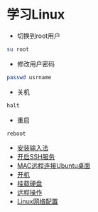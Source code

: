 # 学习Linux

* 切换到root用户
```bash
su root
```

* 修改用户密码
```bash
passwd usrname
```

* 关机
```bash
halt
```

* 重启
```bash
reboot
```

* [安装输入法](install-input-method.md)
* [开启SSH服务](open-ssh-service.md)
* [MAC远程连接Ubuntu桌面](mac-remote-connection-ubuntu-desktop.md)
* [开机](shutdown.md)
* [挂载硬盘](mount-harddisk.md)
* [远程操作](remote-operation.md)
* [Linux⽹络配置](linux-network-config.md)
